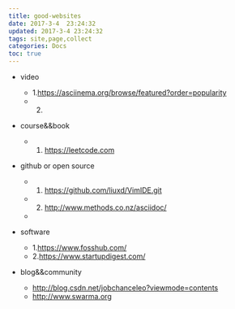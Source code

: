 ```yaml
---
title: good-websites
date: 2017-3-4  23:24:32
updated: 2017-3-4 23:24:32
tags: site,page,collect
categories: Docs
toc: true
---
```


- video
	- 1.https://asciinema.org/browse/featured?order=popularity
	- 2.


- course&&book
	- 1. https://leetcode.com


- github or open source
	- 1. https://github.com/liuxd/VimIDE.git
	- 2. http://www.methods.co.nz/asciidoc/
	- 

- software
	- 1.https://www.fosshub.com/
	- 2.https://www.startupdigest.com/

- blog&&community
	- http://blog.csdn.net/jobchanceleo?viewmode=contents
	- http://www.swarma.org